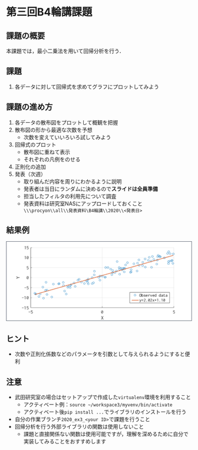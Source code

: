 # 第三回B4輪講課題

## 課題の概要

本課題では，最小二乗法を用いて回帰分析を行う．

## 課題

1. 各データに対して回帰式を求めてグラフにプロットしてみよう

## 課題の進め方

1. 各データの散布図をプロットして概観を把握
2. 散布図の形から最適な次数を予想
   - 次数を変えていいろいろ試してみよう
3. 回帰式のプロット
   - 散布図に重ねて表示
   - それぞれの凡例をのせる
4. 正則化の追加
5. 発表（次週）
   - 取り組んだ内容を周りにわかるように説明
   - 発表者は当日にランダムに決めるので**スライドは全員準備**
   - 担当したフィルタの利用先について調査
   - 発表資料は研究室NASにアップロードしておくこと
     `\\\procyon\\all\\発表資料\B4輪講\\2020\\<発表日>`

## 結果例

![回帰分析結果](./figs/result.png)

## ヒント

- 次数や正則化係数などのパラメータを引数として与えられるようにすると便利

## 注意

- 武田研究室の場合はセットアップで作成した`virtualenv`環境を利用すること  
  - アクティベート例：`source ~/workspace3/myvenv/bin/activate`  
  - アクティベート後`pip install ...`でライブラリのインストールを行う  
- 自分の作業ブランチ`2020_ex3_<your ID>`で課題を行うこと
- 回帰分析を行う外部ライブラリの関数は使用しないこと
  - 課題と直接関係ない関数は使用可能ですが，理解を深めるために自分で実装してみることをおすすめします

